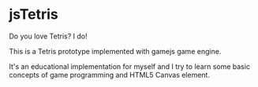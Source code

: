 # jsTetris
Do you love Tetris? I do!

This is a Tetris prototype implemented with gamejs game engine.

It's an educational implementation for myself and I try to learn some basic concepts
of game programming and HTML5 Canvas element.





